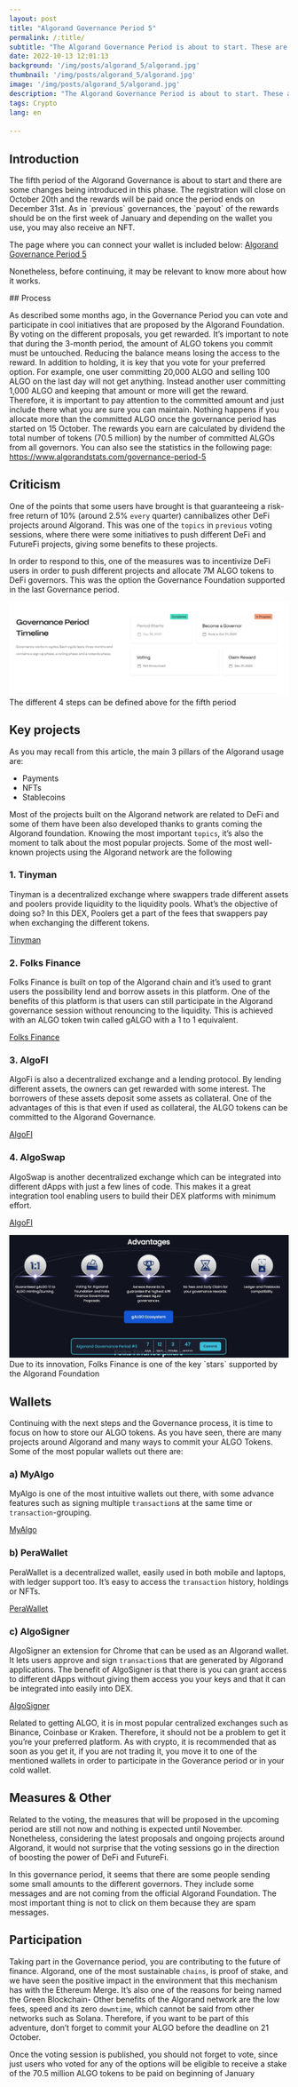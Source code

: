 ```yaml
---
layout: post
title: "Algorand Governance Period 5"
permalink: /:title/
subtitle: "The Algorand Governance Period is about to start. These are some of the most important topics to consider."
date: 2022-10-13 12:01:13
background: '/img/posts/algorand_5/algorand.jpg'
thumbnail: '/img/posts/algorand_5/algorand.jpg'
image: '/img/posts/algorand_5/algorand.jpg'
description: "The Algorand Governance Period is about to start. These are some of the most important topics to consider, including some of the most important wallets in this blockchain"
tags: Crypto
lang: en

---
```



## Introduction

<div class="text-article">
The fifth period of the Algorand Governance is about to start and there are some changes being introduced in this phase. The registration will close on October 20th and the rewards will be paid once the period ends on December 31st. 
As in `previous` governances, the `payout` of the rewards should be on the first week of January and depending on the wallet you use, you may also receive an NFT.
</div>
<div>
<p>
The page where you can connect your wallet is included below:
            <a href="https://governance.algorand.foundation/governance-period-5">Algorand Governance Period 5</a>

Nonetheless, before continuing, it may be relevant to know more about how it works.
</p>
</div>
## Process

As described some months ago, in the Governance Period you can vote and participate in cool initiatives that are
proposed by the Algorand Foundation. By voting on the different proposals, you get rewarded. It’s important to note that
during the 3-month period, the amount of ALGO tokens you commit must be untouched. Reducing the balance means losing the
access to the reward. In addition to holding, it is key that you vote for your preferred option. For example, one user
committing 20,000 ALGO and selling 100 ALGO on the last day will not get anything. Instead another user committing 1,000
ALGO and keeping that amount or more will get the reward. Therefore, it is important to pay attention to the committed
amount and just include there what you are sure you can maintain. Nothing happens if you allocate more than the
committed ALGO once the governance period has started on 15 October. The rewards you earn are calculated by dividend the
total number of tokens (70.5 million) by the number of committed ALGOs from all governors. You can also see the
statistics in the following page: https://www.algorandstats.com/governance-period-5

## Criticism

One of the points that some users have brought is that guaranteeing a risk-free return of 10% (around 2.5% `every`
quarter) cannibalizes other DeFi projects around Algorand. This was one of the `topics` in `previous` voting sessions, where
there were some initiatives to push different DeFi and FutureFi projects, giving some benefits to these projects.

In order to respond to this, one of the measures was to incentivize DeFi users in order to push different projects and
allocate 7M ALGO tokens to DeFi governors. This was the option the Governance Foundation supported in the last
Governance period.


<p>
    <img class="img-fluid" src="/img/posts/algorand_5/timeline.jpg" alt="Steps">
    <span class="caption text-muted">The different 4 steps can be defined above for the fifth period
</span>
</p>

## Key projects
As you may recall from this article, the main 3 pillars of the Algorand usage are:
- Payments 
- NFTs 
- Stablecoins 

Most of the projects built on the Algorand network are related to DeFi and some of them
have been also developed thanks to grants coming the Algorand foundation. Knowing the most important `topics`, it’s also
the moment to talk about the most popular projects. Some of the most well-known projects using the Algorand network are
the following

### 1. Tinyman

Tinyman is a decentralized exchange where swappers trade different assets and poolers provide liquidity to the liquidity
pools. What’s the objective of doing so? In this DEX, Poolers get a part of the fees that swappers pay when exchanging
the different tokens.

[Tinyman](https://tinyman.org/)

### 2. Folks Finance
Folks Finance is built on top of the Algorand chain and it’s used to grant users the possibility
lend and borrow assets in this platform. One of the benefits of this platform is that users can still participate in the
Algorand governance session without renouncing to the liquidity. This is achieved with an ALGO token twin called gALGO
with a 1 to 1 equivalent.

[Folks Finance](https://folks.finance/)

### 3. AlgoFI
AlgoFi is also a decentralized exchange and a lending protocol. By lending different assets, the owners can
get rewarded with some interest. The borrowers of these assets deposit some assets as collateral. One of the advantages
of this is that even if used as collateral, the ALGO tokens can be committed to the Algorand Governance.

[AlgoFI](AlgoFI)

### 4. AlgoSwap
AlgoSwap is another decentralized exchange which can be integrated into different dApps with just a few
lines of code. This makes it a great integration tool enabling users to build their DEX platforms with minimum effort.

[AlgoFI](https://algopay.finance/`algoswap`/)

<p>
    <img class="img-fluid" src="/img/posts/algorand_5/folks_finance.jpg" alt="Folks Finance">
    <span class="caption text-muted">Due to its innovation, Folks Finance is one of the key `stars` supported by the Algorand Foundation
</span>
</p>

## Wallets 
Continuing with the next steps and the Governance process, it is time to focus on how to store our ALGO
tokens. As you have seen, there are many projects around Algorand and many ways to commit your ALGO Tokens. Some of the
most popular wallets out there are:

### a) MyAlgo 
MyAlgo is one of the most intuitive wallets out there, with some advance features such as signing multiple
`transaction`s at the same time or `transaction`-grouping.

[MyAlgo](https://wallet.myalgo.com/)

### b) PeraWallet 
PeraWallet is a decentralized wallet, easily used in both mobile and laptops, with ledger support too.
It’s easy to access the `transaction` history, holdings or NFTs.

[PeraWallet](https://perawallet.app/)

### c) AlgoSigner
AlgoSigner an extension for Chrome that can be used as an Algorand wallet. It lets users approve and
sign `transaction`s that are generated by Algorand applications. The benefit of AlgoSigner is that there is you can grant
access to different dApps without giving them access you your keys and that it can be integrated into easily into DEX.

[AlgoSigner](https://chrome.google.com/webstore/detail/algosigner/kmmolakhbgdlpkjkcjkebenjheonagdm)

Related to getting ALGO, it is in most popular centralized exchanges such as Binance, Coinbase or Kraken. Therefore, it
should not be a problem to get it you’re your preferred platform. As with crypto, it is recommended that as soon as you
get it, if you are not trading it, you move it to one of the mentioned wallets in order to participate in the Goverance
period or in your cold wallet.

## Measures & Other 
Related to the voting, the measures that will be proposed in the upcoming period are still not now
and nothing is expected until November. Nonetheless, considering the latest proposals and ongoing projects around
Algorand, it would not surprise that the voting sessions go in the direction of boosting the power of DeFi and FutureFi.

In this governance period, it seems that there are some people sending some small amounts to the different governors.
They include some messages and are not coming from the official Algorand Foundation. The most important thing is not to
click on them because they are spam messages.

## Participation
Taking part in the Governance period, you are contributing to the future of finance. Algorand, one of the most sustainable `chains`, is proof of stake, and we have
seen the positive impact in the environment that this mechanism has with the Ethereum Merge. It’s also one of the
reasons for being named the Green Blockchain- Other benefits of the Algorand network are the low fees, speed and its
zero `downtime`, which cannot be said from other networks such as Solana. Therefore, if you want to be part of this
adventure, don’t forget to commit your ALGO before the deadline on 21 October. 

Once the voting session is published, you
should not forget to vote, since just users who voted for any of the options will be eligible to receive a stake of the
70.5 million ALGO tokens to be paid on beginning of January
